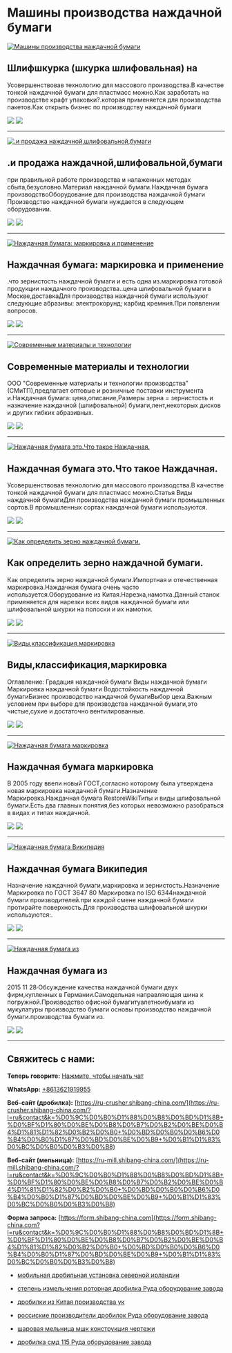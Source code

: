 # Машины производства наждачной бумаги

<a href="https://swt.shibang-china.com/?l=ru&img&k=%D0%9C%D0%B0%D1%88%D0%B8%D0%BD%D1%8B+%D0%BF%D1%80%D0%BE%D0%B8%D0%B7%D0%B2%D0%BE%D0%B4%D1%81%D1%82%D0%B2%D0%B0+%D0%BD%D0%B0%D0%B6%D0%B4%D0%B0%D1%87%D0%BD%D0%BE%D0%B9+%D0%B1%D1%83%D0%BC%D0%B0%D0%B3%D0%B8" target="_blank">![Машины производства наждачной бумаги](http://static.shibang-china.com/all-800x300/241.jpg)</a>

## Шлифшкурка (шкурка шлифовальная) на
Усовершенствовав технологию для массового производства.В качестве тонкой наждачной бумаги для пластмасс можно.Как заработать на производстве крафт упаковки?.которая применяется для производства пакетов.Как открыть бизнес по производству наждачной бумаги


<a href="https://whatsapp.shibangsoft.com/WhatsApp.php" target="_blank" title="WhatsApp">![](http://static.shibang-china.com/icon/whatsapp.png)</a> <a href="https://swt.shibang-china.com/?l=ru&icon&k=%D0%9C%D0%B0%D1%88%D0%B8%D0%BD%D1%8B+%D0%BF%D1%80%D0%BE%D0%B8%D0%B7%D0%B2%D0%BE%D0%B4%D1%81%D1%82%D0%B2%D0%B0+%D0%BD%D0%B0%D0%B6%D0%B4%D0%B0%D1%87%D0%BD%D0%BE%D0%B9+%D0%B1%D1%83%D0%BC%D0%B0%D0%B3%D0%B8" target="_blank">![](http://static.shibang-china.com/icon/chat-ru.png)</a>

---

<a href="https://swt.shibang-china.com/?l=ru&img&k=%D0%9C%D0%B0%D1%88%D0%B8%D0%BD%D1%8B+%D0%BF%D1%80%D0%BE%D0%B8%D0%B7%D0%B2%D0%BE%D0%B4%D1%81%D1%82%D0%B2%D0%B0+%D0%BD%D0%B0%D0%B6%D0%B4%D0%B0%D1%87%D0%BD%D0%BE%D0%B9+%D0%B1%D1%83%D0%BC%D0%B0%D0%B3%D0%B8" target="_blank">![.и продажа наждачной,шлифовальной,бумаги](http://static.shibang-china.com/all-800x300/686.jpg)</a>

## .и продажа наждачной,шлифовальной,бумаги
при правильной работе производства и налаженных методах сбыта,безусловно.Материал наждачной бумаги.Наждачная бумага производствоОборудование для производства наждачной бумаги Производство наждачной бумаги нуждается в следующем оборудовании.


<a href="https://whatsapp.shibangsoft.com/WhatsApp.php" target="_blank" title="WhatsApp">![](http://static.shibang-china.com/icon/whatsapp.png)</a> <a href="https://swt.shibang-china.com/?l=ru&icon&k=%D0%9C%D0%B0%D1%88%D0%B8%D0%BD%D1%8B+%D0%BF%D1%80%D0%BE%D0%B8%D0%B7%D0%B2%D0%BE%D0%B4%D1%81%D1%82%D0%B2%D0%B0+%D0%BD%D0%B0%D0%B6%D0%B4%D0%B0%D1%87%D0%BD%D0%BE%D0%B9+%D0%B1%D1%83%D0%BC%D0%B0%D0%B3%D0%B8" target="_blank">![](http://static.shibang-china.com/icon/chat-ru.png)</a>

---

<a href="https://swt.shibang-china.com/?l=ru&img&k=%D0%9C%D0%B0%D1%88%D0%B8%D0%BD%D1%8B+%D0%BF%D1%80%D0%BE%D0%B8%D0%B7%D0%B2%D0%BE%D0%B4%D1%81%D1%82%D0%B2%D0%B0+%D0%BD%D0%B0%D0%B6%D0%B4%D0%B0%D1%87%D0%BD%D0%BE%D0%B9+%D0%B1%D1%83%D0%BC%D0%B0%D0%B3%D0%B8" target="_blank">![Наждачная бумага: маркировка и применение](http://static.shibang-china.com/all-800x300/665.jpg)</a>

## Наждачная бумага: маркировка и применение
.что зернистость наждачной бумаги и есть одна из.маркировка готовой продукции наждачного производства..цена шлифовальной бумаги в Москве,доставкаДля производства наждачной бумаги используют следующие абразивы: электрокорунд; карбид кремния.При появлении вопросов.


<a href="https://whatsapp.shibangsoft.com/WhatsApp.php" target="_blank" title="WhatsApp">![](http://static.shibang-china.com/icon/whatsapp.png)</a> <a href="https://swt.shibang-china.com/?l=ru&icon&k=%D0%9C%D0%B0%D1%88%D0%B8%D0%BD%D1%8B+%D0%BF%D1%80%D0%BE%D0%B8%D0%B7%D0%B2%D0%BE%D0%B4%D1%81%D1%82%D0%B2%D0%B0+%D0%BD%D0%B0%D0%B6%D0%B4%D0%B0%D1%87%D0%BD%D0%BE%D0%B9+%D0%B1%D1%83%D0%BC%D0%B0%D0%B3%D0%B8" target="_blank">![](http://static.shibang-china.com/icon/chat-ru.png)</a>

---

<a href="https://swt.shibang-china.com/?l=ru&img&k=%D0%9C%D0%B0%D1%88%D0%B8%D0%BD%D1%8B+%D0%BF%D1%80%D0%BE%D0%B8%D0%B7%D0%B2%D0%BE%D0%B4%D1%81%D1%82%D0%B2%D0%B0+%D0%BD%D0%B0%D0%B6%D0%B4%D0%B0%D1%87%D0%BD%D0%BE%D0%B9+%D0%B1%D1%83%D0%BC%D0%B0%D0%B3%D0%B8" target="_blank">![Современные материалы и технологии](http://static.shibang-china.com/all-800x300/658.jpg)</a>

## Современные материалы и технологии
ООО "Современные материалы и технологии производства" (СМиТП),предлагает оптовые и розничные поставки инструмента и.Наждачная бумага: цена,описание,Размеры зерна = зернистость и назначение наждачной (шлифовальной) бумаги,лент,некоторых дисков и других гибких абразивных.


<a href="https://whatsapp.shibangsoft.com/WhatsApp.php" target="_blank" title="WhatsApp">![](http://static.shibang-china.com/icon/whatsapp.png)</a> <a href="https://swt.shibang-china.com/?l=ru&icon&k=%D0%9C%D0%B0%D1%88%D0%B8%D0%BD%D1%8B+%D0%BF%D1%80%D0%BE%D0%B8%D0%B7%D0%B2%D0%BE%D0%B4%D1%81%D1%82%D0%B2%D0%B0+%D0%BD%D0%B0%D0%B6%D0%B4%D0%B0%D1%87%D0%BD%D0%BE%D0%B9+%D0%B1%D1%83%D0%BC%D0%B0%D0%B3%D0%B8" target="_blank">![](http://static.shibang-china.com/icon/chat-ru.png)</a>

---

<a href="https://swt.shibang-china.com/?l=ru&img&k=%D0%9C%D0%B0%D1%88%D0%B8%D0%BD%D1%8B+%D0%BF%D1%80%D0%BE%D0%B8%D0%B7%D0%B2%D0%BE%D0%B4%D1%81%D1%82%D0%B2%D0%B0+%D0%BD%D0%B0%D0%B6%D0%B4%D0%B0%D1%87%D0%BD%D0%BE%D0%B9+%D0%B1%D1%83%D0%BC%D0%B0%D0%B3%D0%B8" target="_blank">![Наждачная бумага это.Что такое Наждачная.](http://static.shibang-china.com/all-800x300/1343.jpg)</a>

## Наждачная бумага это.Что такое Наждачная.
Усовершенствовав технологию для массового производства.В качестве тонкой наждачной бумаги для пластмасс можно.Статья Виды наждачной бумагиДля производства наждачной бумаги промышленных сортов.В промышленных сортах наждачной бумаги используются.


<a href="https://whatsapp.shibangsoft.com/WhatsApp.php" target="_blank" title="WhatsApp">![](http://static.shibang-china.com/icon/whatsapp.png)</a> <a href="https://swt.shibang-china.com/?l=ru&icon&k=%D0%9C%D0%B0%D1%88%D0%B8%D0%BD%D1%8B+%D0%BF%D1%80%D0%BE%D0%B8%D0%B7%D0%B2%D0%BE%D0%B4%D1%81%D1%82%D0%B2%D0%B0+%D0%BD%D0%B0%D0%B6%D0%B4%D0%B0%D1%87%D0%BD%D0%BE%D0%B9+%D0%B1%D1%83%D0%BC%D0%B0%D0%B3%D0%B8" target="_blank">![](http://static.shibang-china.com/icon/chat-ru.png)</a>

---

<a href="https://swt.shibang-china.com/?l=ru&img&k=%D0%9C%D0%B0%D1%88%D0%B8%D0%BD%D1%8B+%D0%BF%D1%80%D0%BE%D0%B8%D0%B7%D0%B2%D0%BE%D0%B4%D1%81%D1%82%D0%B2%D0%B0+%D0%BD%D0%B0%D0%B6%D0%B4%D0%B0%D1%87%D0%BD%D0%BE%D0%B9+%D0%B1%D1%83%D0%BC%D0%B0%D0%B3%D0%B8" target="_blank">![Как определить зерно наждачной бумаги.](http://static.shibang-china.com/all-800x300/1413.jpg)</a>

## Как определить зерно наждачной бумаги.
Как определить зерно наждачной бумаги.Импортная и отечественная маркировка.Наждачная бумага очень часто используется.Оборудование из Китая.Нарезка,намотка.Данный станок применяется для нарезки всех видов наждачной бумаги или шлифовальной шкурки на полоски и их намотки.


<a href="https://whatsapp.shibangsoft.com/WhatsApp.php" target="_blank" title="WhatsApp">![](http://static.shibang-china.com/icon/whatsapp.png)</a> <a href="https://swt.shibang-china.com/?l=ru&icon&k=%D0%9C%D0%B0%D1%88%D0%B8%D0%BD%D1%8B+%D0%BF%D1%80%D0%BE%D0%B8%D0%B7%D0%B2%D0%BE%D0%B4%D1%81%D1%82%D0%B2%D0%B0+%D0%BD%D0%B0%D0%B6%D0%B4%D0%B0%D1%87%D0%BD%D0%BE%D0%B9+%D0%B1%D1%83%D0%BC%D0%B0%D0%B3%D0%B8" target="_blank">![](http://static.shibang-china.com/icon/chat-ru.png)</a>

---

<a href="https://swt.shibang-china.com/?l=ru&img&k=%D0%9C%D0%B0%D1%88%D0%B8%D0%BD%D1%8B+%D0%BF%D1%80%D0%BE%D0%B8%D0%B7%D0%B2%D0%BE%D0%B4%D1%81%D1%82%D0%B2%D0%B0+%D0%BD%D0%B0%D0%B6%D0%B4%D0%B0%D1%87%D0%BD%D0%BE%D0%B9+%D0%B1%D1%83%D0%BC%D0%B0%D0%B3%D0%B8" target="_blank">![Виды,классификация,маркировка](http://static.shibang-china.com/all-800x300/350.jpg)</a>

## Виды,классификация,маркировка
Оглавление: Градация наждачной бумаги Виды наждачной бумаги Маркировка наждачной бумаги Водостойкость наждачной бумагиБизнес производство наждачной бумагиВыбор цеха.Важным условием при выборе для производства наждачной бумаги,это чистые,сухие и достаточно вентилированные.


<a href="https://whatsapp.shibangsoft.com/WhatsApp.php" target="_blank" title="WhatsApp">![](http://static.shibang-china.com/icon/whatsapp.png)</a> <a href="https://swt.shibang-china.com/?l=ru&icon&k=%D0%9C%D0%B0%D1%88%D0%B8%D0%BD%D1%8B+%D0%BF%D1%80%D0%BE%D0%B8%D0%B7%D0%B2%D0%BE%D0%B4%D1%81%D1%82%D0%B2%D0%B0+%D0%BD%D0%B0%D0%B6%D0%B4%D0%B0%D1%87%D0%BD%D0%BE%D0%B9+%D0%B1%D1%83%D0%BC%D0%B0%D0%B3%D0%B8" target="_blank">![](http://static.shibang-china.com/icon/chat-ru.png)</a>

---

<a href="https://swt.shibang-china.com/?l=ru&img&k=%D0%9C%D0%B0%D1%88%D0%B8%D0%BD%D1%8B+%D0%BF%D1%80%D0%BE%D0%B8%D0%B7%D0%B2%D0%BE%D0%B4%D1%81%D1%82%D0%B2%D0%B0+%D0%BD%D0%B0%D0%B6%D0%B4%D0%B0%D1%87%D0%BD%D0%BE%D0%B9+%D0%B1%D1%83%D0%BC%D0%B0%D0%B3%D0%B8" target="_blank">![Наждачная бумага маркировка](http://static.shibang-china.com/all-800x300/645.jpg)</a>

## Наждачная бумага маркировка
В 2005 году ввели новый ГОСТ,согласно которому была утверждена новая маркировка наждачной бумаги.Назначение Маркировка.Наждачная бумага RestoreWikiТипы и виды шлифовальной бумаги.Есть два главных понятия,без которых невозможно разобраться в видах и типах наждачной.


<a href="https://whatsapp.shibangsoft.com/WhatsApp.php" target="_blank" title="WhatsApp">![](http://static.shibang-china.com/icon/whatsapp.png)</a> <a href="https://swt.shibang-china.com/?l=ru&icon&k=%D0%9C%D0%B0%D1%88%D0%B8%D0%BD%D1%8B+%D0%BF%D1%80%D0%BE%D0%B8%D0%B7%D0%B2%D0%BE%D0%B4%D1%81%D1%82%D0%B2%D0%B0+%D0%BD%D0%B0%D0%B6%D0%B4%D0%B0%D1%87%D0%BD%D0%BE%D0%B9+%D0%B1%D1%83%D0%BC%D0%B0%D0%B3%D0%B8" target="_blank">![](http://static.shibang-china.com/icon/chat-ru.png)</a>

---

<a href="https://swt.shibang-china.com/?l=ru&img&k=%D0%9C%D0%B0%D1%88%D0%B8%D0%BD%D1%8B+%D0%BF%D1%80%D0%BE%D0%B8%D0%B7%D0%B2%D0%BE%D0%B4%D1%81%D1%82%D0%B2%D0%B0+%D0%BD%D0%B0%D0%B6%D0%B4%D0%B0%D1%87%D0%BD%D0%BE%D0%B9+%D0%B1%D1%83%D0%BC%D0%B0%D0%B3%D0%B8" target="_blank">![Наждачная бумага Википедия](http://static.shibang-china.com/all-800x300/28.jpg)</a>

## Наждачная бумага Википедия
Назначение наждачной бумаги,маркировка и зернистость.Назначение Маркировка по ГОСТ 3647 80 Маркировка по ISO 6344наждачной бумаги производителей.при каждой смене наждачной бумаги протирайте поверхность.Для производства шлифовальной шкурки используются:.


<a href="https://whatsapp.shibangsoft.com/WhatsApp.php" target="_blank" title="WhatsApp">![](http://static.shibang-china.com/icon/whatsapp.png)</a> <a href="https://swt.shibang-china.com/?l=ru&icon&k=%D0%9C%D0%B0%D1%88%D0%B8%D0%BD%D1%8B+%D0%BF%D1%80%D0%BE%D0%B8%D0%B7%D0%B2%D0%BE%D0%B4%D1%81%D1%82%D0%B2%D0%B0+%D0%BD%D0%B0%D0%B6%D0%B4%D0%B0%D1%87%D0%BD%D0%BE%D0%B9+%D0%B1%D1%83%D0%BC%D0%B0%D0%B3%D0%B8" target="_blank">![](http://static.shibang-china.com/icon/chat-ru.png)</a>

---

<a href="https://swt.shibang-china.com/?l=ru&img&k=%D0%9C%D0%B0%D1%88%D0%B8%D0%BD%D1%8B+%D0%BF%D1%80%D0%BE%D0%B8%D0%B7%D0%B2%D0%BE%D0%B4%D1%81%D1%82%D0%B2%D0%B0+%D0%BD%D0%B0%D0%B6%D0%B4%D0%B0%D1%87%D0%BD%D0%BE%D0%B9+%D0%B1%D1%83%D0%BC%D0%B0%D0%B3%D0%B8" target="_blank">![Наждачная бумага из](http://static.shibang-china.com/all-800x300/1429.jpg)</a>

## Наждачная бумага из
2015 11 28·Обсуждение качества наждачной бумаги двух фирм,купленных в Германии.Самодельная направляющая шина к погружной.Производство офисной бумагитуалетноибумаги из мукулатуры производство бумаги основы производство наждачной бумаги.производства бумаги из.


<a href="https://whatsapp.shibangsoft.com/WhatsApp.php" target="_blank" title="WhatsApp">![](http://static.shibang-china.com/icon/whatsapp.png)</a> <a href="https://swt.shibang-china.com/?l=ru&icon&k=%D0%9C%D0%B0%D1%88%D0%B8%D0%BD%D1%8B+%D0%BF%D1%80%D0%BE%D0%B8%D0%B7%D0%B2%D0%BE%D0%B4%D1%81%D1%82%D0%B2%D0%B0+%D0%BD%D0%B0%D0%B6%D0%B4%D0%B0%D1%87%D0%BD%D0%BE%D0%B9+%D0%B1%D1%83%D0%BC%D0%B0%D0%B3%D0%B8" target="_blank">![](http://static.shibang-china.com/icon/chat-ru.png)</a>

---
## Свяжитесь с нами:

**Теперь говорите:** [Нажмите, чтобы начать чат](https://swt.shibang-china.com?l=ru&contact&k=%D0%9C%D0%B0%D1%88%D0%B8%D0%BD%D1%8B+%D0%BF%D1%80%D0%BE%D0%B8%D0%B7%D0%B2%D0%BE%D0%B4%D1%81%D1%82%D0%B2%D0%B0+%D0%BD%D0%B0%D0%B6%D0%B4%D0%B0%D1%87%D0%BD%D0%BE%D0%B9+%D0%B1%D1%83%D0%BC%D0%B0%D0%B3%D0%B8)

**WhatsApp:**  [+8613621919955](https://whatsapp.shibangsoft.com/WhatsApp.php)

**Веб-сайт (дробилка):** [https://ru-crusher.shibang-china.com/](https://ru-crusher.shibang-china.com/?l=ru&contact&k=%D0%9C%D0%B0%D1%88%D0%B8%D0%BD%D1%8B+%D0%BF%D1%80%D0%BE%D0%B8%D0%B7%D0%B2%D0%BE%D0%B4%D1%81%D1%82%D0%B2%D0%B0+%D0%BD%D0%B0%D0%B6%D0%B4%D0%B0%D1%87%D0%BD%D0%BE%D0%B9+%D0%B1%D1%83%D0%BC%D0%B0%D0%B3%D0%B8)

**Веб-сайт (мельница):** [https://ru-mill.shibang-china.com/](https://ru-mill.shibang-china.com/?l=ru&contact&k=%D0%9C%D0%B0%D1%88%D0%B8%D0%BD%D1%8B+%D0%BF%D1%80%D0%BE%D0%B8%D0%B7%D0%B2%D0%BE%D0%B4%D1%81%D1%82%D0%B2%D0%B0+%D0%BD%D0%B0%D0%B6%D0%B4%D0%B0%D1%87%D0%BD%D0%BE%D0%B9+%D0%B1%D1%83%D0%BC%D0%B0%D0%B3%D0%B8)

**Форма запроса:** [https://form.shibang-china.com](https://form.shibang-china.com?l=ru&contact&k=%D0%9C%D0%B0%D1%88%D0%B8%D0%BD%D1%8B+%D0%BF%D1%80%D0%BE%D0%B8%D0%B7%D0%B2%D0%BE%D0%B4%D1%81%D1%82%D0%B2%D0%B0+%D0%BD%D0%B0%D0%B6%D0%B4%D0%B0%D1%87%D0%BD%D0%BE%D0%B9+%D0%B1%D1%83%D0%BC%D0%B0%D0%B3%D0%B8)

* [мобильная дробильная установка северной ирландии](../94/%D0%BC%D0%BE%D0%B1%D0%B8%D0%BB%D1%8C%D0%BD%D0%B0%D1%8F%20%D0%B4%D1%80%D0%BE%D0%B1%D0%B8%D0%BB%D1%8C%D0%BD%D0%B0%D1%8F%20%D1%83%D1%81%D1%82%D0%B0%D0%BD%D0%BE%D0%B2%D0%BA%D0%B0%20%D1%81%D0%B5%D0%B2%D0%B5%D1%80%D0%BD%D0%BE%D0%B9%20%D0%B8%D1%80%D0%BB%D0%B0%D0%BD%D0%B4%D0%B8%D0%B8.md)

* [степень измельчения роторная дробилка Руда оборудование завода](../101/%D1%81%D1%82%D0%B5%D0%BF%D0%B5%D0%BD%D1%8C%20%D0%B8%D0%B7%D0%BC%D0%B5%D0%BB%D1%8C%D1%87%D0%B5%D0%BD%D0%B8%D1%8F%20%D1%80%D0%BE%D1%82%D0%BE%D1%80%D0%BD%D0%B0%D1%8F%20%D0%B4%D1%80%D0%BE%D0%B1%D0%B8%D0%BB%D0%BA%D0%B0%20%D0%A0%D1%83%D0%B4%D0%B0%20%D0%BE%D0%B1%D0%BE%D1%80%D1%83%D0%B4%D0%BE%D0%B2%D0%B0%D0%BD%D0%B8%D0%B5%20%D0%B7%D0%B0%D0%B2%D0%BE%D0%B4%D0%B0.md)

* [дробилки из Китая производства ук](../105/%D0%B4%D1%80%D0%BE%D0%B1%D0%B8%D0%BB%D0%BA%D0%B8%20%D0%B8%D0%B7%20%D0%9A%D0%B8%D1%82%D0%B0%D1%8F%20%D0%BF%D1%80%D0%BE%D0%B8%D0%B7%D0%B2%D0%BE%D0%B4%D1%81%D1%82%D0%B2%D0%B0%20%D1%83%D0%BA.md)

* [россиские производители дробилок Руда оборудование завода](../98/%D1%80%D0%BE%D1%81%D1%81%D0%B8%D1%81%D0%BA%D0%B8%D0%B5%20%D0%BF%D1%80%D0%BE%D0%B8%D0%B7%D0%B2%D0%BE%D0%B4%D0%B8%D1%82%D0%B5%D0%BB%D0%B8%20%D0%B4%D1%80%D0%BE%D0%B1%D0%B8%D0%BB%D0%BE%D0%BA%20%D0%A0%D1%83%D0%B4%D0%B0%20%D0%BE%D0%B1%D0%BE%D1%80%D1%83%D0%B4%D0%BE%D0%B2%D0%B0%D0%BD%D0%B8%D0%B5%20%D0%B7%D0%B0%D0%B2%D0%BE%D0%B4%D0%B0.md)

* [шаровая мельница мшк конструкция чертежи](../95/%D1%88%D0%B0%D1%80%D0%BE%D0%B2%D0%B0%D1%8F%20%D0%BC%D0%B5%D0%BB%D1%8C%D0%BD%D0%B8%D1%86%D0%B0%20%D0%BC%D1%88%D0%BA%20%D0%BA%D0%BE%D0%BD%D1%81%D1%82%D1%80%D1%83%D0%BA%D1%86%D0%B8%D1%8F%20%D1%87%D0%B5%D1%80%D1%82%D0%B5%D0%B6%D0%B8.md)

* [дробилка cмд 115 Руда оборудование завода](../100/%D0%B4%D1%80%D0%BE%D0%B1%D0%B8%D0%BB%D0%BA%D0%B0%20c%D0%BC%D0%B4%20115%20%D0%A0%D1%83%D0%B4%D0%B0%20%D0%BE%D0%B1%D0%BE%D1%80%D1%83%D0%B4%D0%BE%D0%B2%D0%B0%D0%BD%D0%B8%D0%B5%20%D0%B7%D0%B0%D0%B2%D0%BE%D0%B4%D0%B0.md)